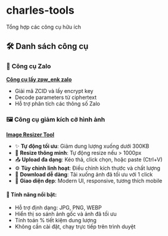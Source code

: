 # charles-tools
Tổng hợp các công cụ hữu ích

## 🛠️ Danh sách công cụ

### 📱 **Công cụ Zalo**
**[Công cụ lấy zpw_enk zalo](https://tienanhemho.github.io/charles-tools/zalo_interactive.html)**
- Giải mã ZCID và lấy encrypt key
- Decode parameters từ ciphertext
- Hỗ trợ phân tích các thông số Zalo

### 🖼️ **Công cụ giảm kích cỡ hình ảnh**
**[Image Resizer Tool](https://tienanhemho.github.io/charles-tools/image_resizer.html)**
- ✨ **Tự động tối ưu**: Giảm dung lượng xuống dưới 300KB
- 📐 **Resize thông minh**: Tự động resize nếu > 1000px
- 📤 **Upload đa dạng**: Kéo thả, click chọn, hoặc paste (Ctrl+V)
- ⚙️ **Tùy chỉnh linh hoạt**: Điều chỉnh kích thước và chất lượng
- 💾 **Download dễ dàng**: Tải xuống ảnh đã tối ưu với 1 click
- 🎨 **Giao diện đẹp**: Modern UI, responsive, tương thích mobile

#### 🌟 Tính năng nổi bật:
- Hỗ trợ định dạng: JPG, PNG, WEBP
- Hiển thị so sánh ảnh gốc và ảnh đã tối ưu
- Tính toán % tiết kiệm dung lượng
- Không cần cài đặt, chạy trực tiếp trên trình duyệt
